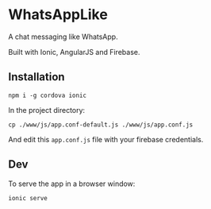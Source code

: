 # WhatsAppLike

A chat messaging like WhatsApp.

Built with Ionic, AngularJS and Firebase.

## Installation
```
npm i -g cordova ionic
```

In the project directory:
```
cp ./www/js/app.conf-default.js ./www/js/app.conf.js
```

And edit this `app.conf.js` file with your firebase credentials.

## Dev

To serve the app in a browser window: 
```
ionic serve
```